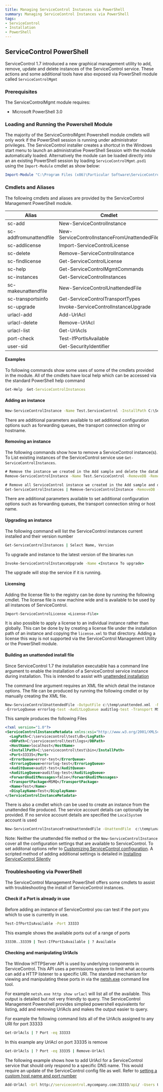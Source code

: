 ```yaml
---
title: Managing ServiceControl Instances via PowerShell
summary: Managing ServiceControl Instances via PowerShell
tags:
- ServiceControl
- Installation
- PowerShell
---
```


## ServiceControl PowerShell
ServiceControl 1.7 introduced a new graphical management utility to add, remove, update and delete instances of the ServiceControl service. 
These actions and some additional tools have also exposed via PowerShell module called `ServiceControlMgmt`

### Prerequisites
The ServiceControlMgmt module requires:

- Microsoft PowerShell 3.0

### Loading and Running the Powershell Module
The majority of the ServiceControlMgmt Powershell module cmdlets will only work if the PowerShell session is running under administrator privileges.
The ServiceControl installer creates a shortcut in the Windows start menu to launch an administrative PowerShell Session with the module automatically loaded.
Alternatively the module can be loaded directly into an an existing PowerShell session by loading `ServiceControlMgmt.psd1` using the `Import-Module` cmdlet as show below:

```Powershell
Import-Module "C:\Program Files (x86)\Particular Software\ServiceControl Management\ServiceControlMgmt.psd1"
```

### Cmdlets and Aliases
The following cmdlets and aliases are provided by the ServiceControl Management PowerShell module.

| Alias                  | Cmdlet                                        |
| ---------------------- | --------------------------------------------- |
| sc-add                 | New-ServiceControlInstance                    |
| sc-addfromunattendfile | New-ServiceControlInstanceFromUnattendedFile  |
| sc-addlicense          | Import-ServiceControlLicense                  |
| sc-delete              | Remove-ServiceControlInstance                 |
| sc-findlicense         | Get-ServiceControlLicense                     |
| sc-help                | Get-ServiceControlMgmtCommands                |
| sc-instances           | Get-ServiceControlInstances                   | 
| sc-makeunattendfile    | New-ServiceControlUnattendedFile              |
| sc-transportsinfo      | Get-ServiceControlTransportTypes              |
| sc-upgrade             | Invoke-ServiceControlInstanceUpgrade          |
| urlacl-add             | Add-UrlAcl                                    |
| urlacl-delete          | Remove-UrlAcl                                 |
| urlacl-list            | Get-UrlAcls                                   |
| port-check             | Test-IfPortIsAvailable                        |
| user-sid               | Get-SecurityIdentifier                        |

#### Examples

To following commands show some uses of some of the cmdlets provided in the module. All of the cmdlets have local help which can be accessed via the standard PowerShell help command

```bat
Get-Help  Get-ServiceControlInstances
```

#### Adding an instance
```bat
New-ServiceControlInstance -Name Test.ServiceControl -InstallPath C:\ServiceControl\Bin -DBPath  C:\ServiceControl\DB -LogPath C:\ServiceControl\Logs -Port 33334 -Transport MSMQ -ErrorQueue error1 -AuditQueue audit1
```
There are additional parameters available to set additional configuration options such as forwarding queues, the transport connection string or hostname.

#### Removing an instance

The following commands show how to remove a ServiceControl instance(s).  To List existing instances of the ServiceControl service use `Get-ServiceControlInstances`.
```bat
# Remove the instance we created in the Add sample and delete the database and logs
Remove-ServiceControlInstance -Name Test.ServiceControl -RemoveDB -RemoveLogs

# Remove all ServiceControl instance we created in the Add sample and delete the database and logs for each one
Get-ServiceControlInstances | Remove-ServiceControlInstance -RemoveDB -RemoveLogs
```

There are additional parameters available to set additional configuration options such as forwarding queues, the transport connection string or host name.

#### Upgrading an instance

The following command will list the ServiceControl instances current installed and their version number

```bat
Get-ServiceControlInstances | Select Name, Version
```

To upgrade and instance to the latest version of the binaries run

```bat
Invoke-ServiceControlInstanceUpgrade -Name <Instance To upgrade>
```

The upgrade will stop the service if it is running. 

#### Licensing

Adding the license file to the registry can be done by running the following cmdlet.  The license file is now machine wide and is available to be used by all instances of ServiceControl.

```bat
Import-ServiceControlLicense <License-File>
```
It is also possible to apply a license to an individual instance rather than globally.  This can be done by by creating a license file under the installation path of an instance and copying the `license.xml` to that directory.
Adding a license this way is not supported via the ServiceControl Management Utility or the PowerShell module.

#### Building an unattended install file
Since ServiceControl 1.7 the installation executable has a command line argument to enable the installation of a ServiceControl service instance during installation.  This is intended to assist with [unattended installation](installation-silent.md)

The command line argument requires an XML file which detail the instance options.  The file can be produced by running the following cmdlet or by manually creating the XML file.

```bat
New-ServiceControlUnattendedFile -OutputFile c:\temp\unattended.xml  -Name Test -InstallPath c:\servicecontrol\test\bin -DBPath c:\servicecontrol\test\db -LogPath  c:\servicecontrol\test\logs -Port 33335 -ErrorQueue error-test -AuditQueue audit-test
-ErrorLogQueue errorlog-test -AuditLogQueue auditlog-test -Transport MSMQ
```

This sample produces the following Files
```xml
<?xml version="1.0"?>
<ServiceControlInstanceMetadata xmlns:xsi="http://www.w3.org/2001/XMLSchema-instance" xmlns:xsd="http://www.w3.org/2001/XMLSchema">
  <LogPath>C:\servicecontrol\test\db</LogPath>
  <DBPath>C:\servicecontrol\test\logs</DBPath>
  <HostName>localhost</HostName>
  <InstallPath>C:\servicecontrol\test\bin</InstallPath>
  <Port>33335</Port>
  <ErrorQueue>error-test</ErrorQueue>
  <ErrorLogQueue>errorlog-test</ErrorLogQueue>
  <AuditQueue>audit-test</AuditQueue>
  <AuditLogQueue>auditlog-test</AuditLogQueue>
  <ForwardAuditMessages>false</ForwardAuditMessages>
  <TransportPackage>MSMQ</TransportPackage>
  <Name>Test</Name>
  <DisplayName>Test</DisplayName>
</ServiceControlInstanceMetadata>
```

There is also a cmdlet which can be used to create an instance from the unattended file produced. The service account details can optionally be provided. If no service account details are specified the `LocalSystem` account is used

```bat
New-ServiceControlInstanceFromUnattendedFile -UnattendFile  c:\temp\unattended.xml -ServiceAccount MyServiceAccount -ServiceAccountPassword MyPassword
```

Note: Neither the unattended file method or the `New-ServiceControlInstance` cover all the configuration settings that are available to ServiceControl.  To set additonal options refer to [Customizing ServiceControl configuration](creating-config-file.md).  A scripted method of adding additional settings is detailed in [Installing ServiceControl Silently](installation-silent.md)   

### Troubleshooting via PowerShell

The ServiceControl Management PowerShell offers some cmdlets to assist with troubleshooting the install of ServiceControl instances.

#### Check if a Port is already in use

Before adding an instance of ServiceControl you can test if the port you which to use is currently in use. 

```bat
Test-IfPortIsAvailable -Port 33333
```

This example shows the available ports out of a range of ports
```bat
33330..33339 | Test-IfPortIsAvailable | ? Available
```

#### Checking and manipulating UrlAcls

The Window HTTPServer API is used by underlying components in ServiceControl.  This API uses a permissions system to limit what accounts can add a HTTP listener to a specific URI.
The standard mechanism for viewing and manipulating these ports in via the [netsh.exe](https://technet.microsoft.com/en-us/library/Cc725882%28v=WS.10%29.aspx) command line tool.

For example `netsh.exe http show urlacl`  will list all of the available.  This output is detailed but not very friendly to query.  The ServiceControl Management Powershell provides simplied powershell equivalents for  listing, add and removing UrlAcls and makes the output easier to query.

For example the following command lists all of the UrlAcls assigned to any URI for port 33333

```bat
Get-UrlAcls | ? Port -eq 33333
```

In this example any UrlAcl on port 33335 is remove

```bat
Get-UrlAcls | ? Port -eq 33335 | Remove-UrlAcl
```

The following example shows how to add UrlAcl for a ServiceControl service that should only respond to a specific DNS name.  This would require an update of the ServiceControl config file as well. Refer to [setting a custom host name and port number](setting-custom-hostname.md)

```bat
Add-UrlAcl -Url http://servicecontrol.mycompany.com:33333/api/ -Users Users
```
